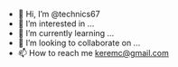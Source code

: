 - 👋 Hi, I’m @technics67
- 👀 I’m interested in ...
- 🌱 I’m currently learning ...
- 💞️ I’m looking to collaborate on ...
- 📫 How to reach me keremc@gmail.com

<!---
technics67/technics67 is a ✨ special ✨ repository because its `README.md` (this file) appears on your GitHub profile.
You can click the Preview link to take a look at your changes.
--->
